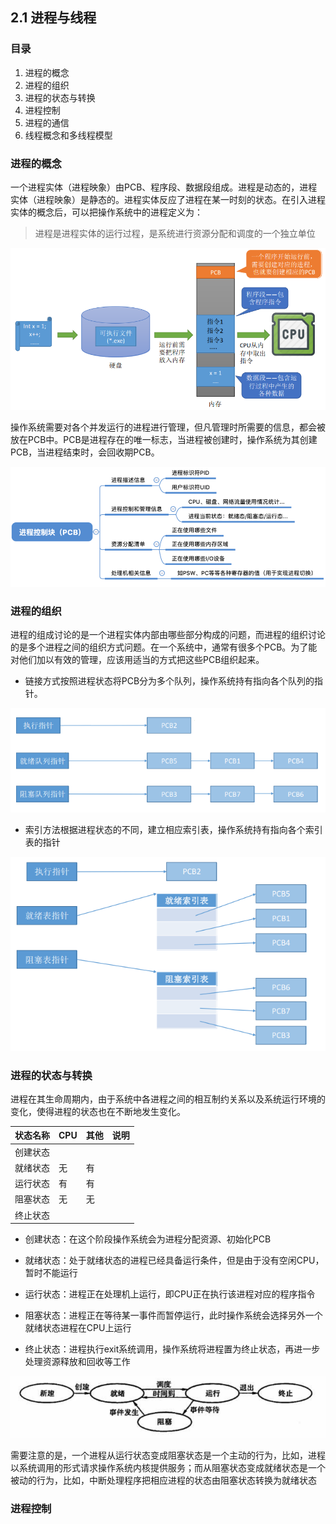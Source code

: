 ## 2.1 进程与线程

### 目录

1. 进程的概念
2. 进程的组织
3. 进程的状态与转换
4. 进程控制
5. 进程的通信
6. 线程概念和多线程模型



### 进程的概念

一个进程实体（进程映象）由PCB、程序段、数据段组成。进程是动态的，进程实体（进程映象）是静态的。进程实体反应了进程在某一时刻的状态。在引入进程实体的概念后，可以把操作系统中的进程定义为：

> 进程是进程实体的运行过程，是系统进行资源分配和调度的一个独立单位

![image-20211031154630388](image-20211031154630388.png)



操作系统需要对各个并发运行的进程进行管理，但凡管理时所需要的信息，都会被放在PCB中。PCB是进程存在的唯一标志，当进程被创建时，操作系统为其创建 PCB，当进程结束时，会回收期PCB。

![image-20211102214342935](image-20211102214342935.png)



### 进程的组织

进程的组成讨论的是一个进程实体内部由哪些部分构成的问题，而进程的组织讨论的是多个进程之间的组织方式问题。在一个系统中，通常有很多个PCB。为了能对他们加以有效的管理，应该用适当的方式把这些PCB组织起来。

* 链接方式按照进程状态将PCB分为多个队列，操作系统持有指向各个队列的指针。

![image-20211102223339475](image-20211102223339475.png)



* 索引方法根据进程状态的不同，建立相应索引表，操作系统持有指向各个索引表的指针

![image-20211031163242888](image-20211031163242888.png)



### 进程的状态与转换

进程在其生命周期内，由于系统中各进程之间的相互制约关系以及系统运行环境的变化，使得进程的状态也在不断地发生变化。

| 状态名称 | CPU  | 其他 | 说明 |
| -------- | ---- | ---- | ---- |
| 创建状态 |      |      |      |
| 就绪状态 | 无   | 有   |      |
| 运行状态 | 有   | 有   |      |
| 阻塞状态 | 无   | 无   |      |
| 终止状态 |      |      |      |



* 创建状态：在这个阶段操作系统会为进程分配资源、初始化PCB

* 就绪状态：处于就绪状态的进程已经具备运行条件，但是由于没有空闲CPU，暂时不能运行

* 运行状态：进程正在处理机上运行，即CPU正在执行该进程对应的程序指令

* 阻塞状态：进程正在等待某一事件而暂停运行，此时操作系统会选择另外一个就绪状态进程在CPU上运行

* 终止状态：进程执行exit系统调用，操作系统将进程置为终止状态，再进一步处理资源释放和回收等工作

![image-20211031163539123](image-20211031163539123.png)



需要注意的是，一个进程从运行状态变成阻塞状态是一个主动的行为，比如，进程以系统调用的形式请求操作系统内核提供服务；而从阻塞状态变成就绪状态是一个被动的行为，比如，中断处理程序把相应进程的状态由阻塞状态转换为就绪状态



### 进程控制



